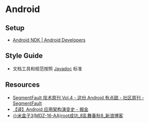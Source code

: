 # Android


## Setup

- [Android NDK | Android Developers](https://developer.android.com/ndk/index.html)


## Style Guide

- 文档工具和规范按照 [Javadoc](http://en.wikipedia.org/wiki/Javadoc) 标准


## Resources

- [SegmentFault 技术周刊 Vol.4 - 这份 Android 有点甜 - 社区周刊 - SegmentFault](https://segmentfault.com/a/1190000006827148)
- [【译】Android 应用架构演变史 - 掘金](http://gold.xitu.io/entry/566fdbe160b20fc9117f4453)
- [小米盒子3(MDZ-16-AA)root成功_8乱舞春秋8_新浪博客](http://blog.sina.com.cn/s/blog_51b16bbe0102wacc.html)
